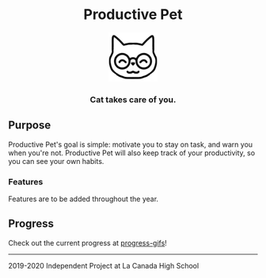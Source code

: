 <div align="center">
    <h1>Productive Pet</h1>
    <img src="productivepet/assets/happy.png" height="100" alt="icon"/>
    <h3>Cat takes care of you.</h3>
</div>

## Purpose
Productive Pet's goal is simple: motivate you to stay on task, and warn you when you're not. Productive Pet will also keep track of your productivity, so you can see your own habits.

### Features
Features are to be added throughout the year.

## Progress
Check out the current progress at [progress-gifs](progress-gifs)!

--------

2019-2020 Independent Project at La Canada High School
